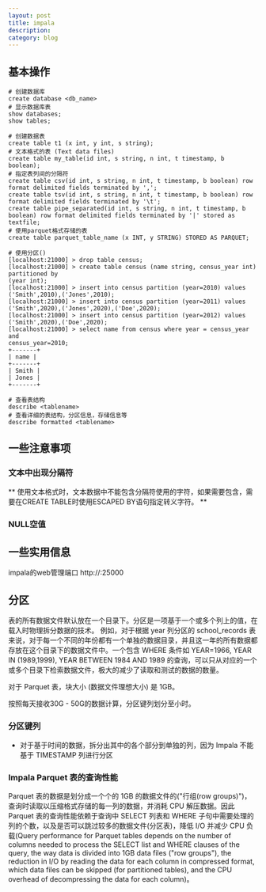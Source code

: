 ```yaml
---
layout: post
title: impala
description: 
category: blog
---
```


## 基本操作

```
# 创建数据库
create database <db_name>
# 显示数据库表
show databases;
show tables;

# 创建数据表
create table t1 (x int, y int, s string);
# 文本格式的表 (Text data files)
create table my_table(id int, s string, n int, t timestamp, b boolean);
# 指定表列间的分隔符
create table csv(id int, s string, n int, t timestamp, b boolean) row format delimited fields terminated by ',';
create table tsv(id int, s string, n int, t timestamp, b boolean) row format delimited fields terminated by '\t';
create table pipe_separated(id int, s string, n int, t timestamp, b boolean) row format delimited fields terminated by '|' stored as textfile;
# 使用parquet格式存储的表
create table parquet_table_name (x INT, y STRING) STORED AS PARQUET;

# 使用分区()
[localhost:21000] > drop table census;
[localhost:21000] > create table census (name string, census_year int) partitioned by
(year int);
[localhost:21000] > insert into census partition (year=2010) values
('Smith',2010),('Jones',2010);
[localhost:21000] > insert into census partition (year=2011) values
('Smith',2020),('Jones',2020),('Doe',2020);
[localhost:21000] > insert into census partition (year=2012) values
('Smith',2020),('Doe',2020);
[localhost:21000] > select name from census where year = census_year and
census_year=2010;
+-------+
| name |
+-------+
| Smith |
| Jones |
+-------+

# 查看表结构
describe <tablename>
# 查看详细的表结构，分区信息，存储信息等
describe formatted <tablename>

```

## 一些注意事项
### 文本中出现分隔符
** 使用文本格式时，文本数据中不能包含分隔符使用的字符，如果需要包含，需要在CREATE TABLE时使用ESCAPED BY语句指定转义字符。 **

### NULL空值


## 一些实用信息
impala的web管理端口
http://<ip>:25000



## 分区
表的所有数据文件默认放在一个目录下。分区是一项基于一个或多个列上的值，在载入时物理拆分数据的技术。
例如，对于根据 year 列分区的 school_records 表来说，对于每一个不同的年份都有一个单独的数据目录，并且这一年的所有数据都存放在这个目录下的数据文件中。一个包含 WHERE 条件如 YEAR=1966, YEAR IN (1989,1999), YEAR BETWEEN 1984 AND 1989 的查询，可以只从对应的一个或多个目录下检索数据文件，极大的减少了读取和测试的数据的数量。


对于 Parquet 表，块大小 (数据文件理想大小) 是 1GB。

按照每天接收30G - 50G的数据计算，分区键列划分至小时。

### 分区键列
* 对于基于时间的数据，拆分出其中的各个部分到单独的列，因为 Impala 不能基于 TIMESTAMP 列进行分区

### Impala Parquet 表的查询性能
Parquet 表的数据是划分成一个个的 1GB 的数据文件的("行组(row groups)")，查询时读取以压缩格式存储的每一列的数据，并消耗 CPU 解压数据。因此 Parquet 表的查询性能依赖于查询中 SELECT 列表和 WHERE 子句中需要处理的列的个数，以及是否可以跳过较多的数据文件(分区表)，降低 I/O 并减少 CPU 负载(Query performance for Parquet tables depends on the number of columns needed to process the SELECT list and WHERE clauses of the query, the way data is divided into 1GB data files ("row groups"), the reduction in I/O by reading the data for each column in compressed format, which data files can be skipped (for partitioned tables), and the CPU overhead of decompressing the data for each column)。

